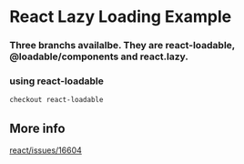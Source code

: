 # React Lazy Loading Example
### Three branchs availalbe.  They are react-loadable, @loadable/components and react.lazy.

### using react-loadable
```bash
checkout react-loadable
```

## More info

[react/issues/16604](https://github.com/facebook/react/issues/16604#issuecomment-528663101)
